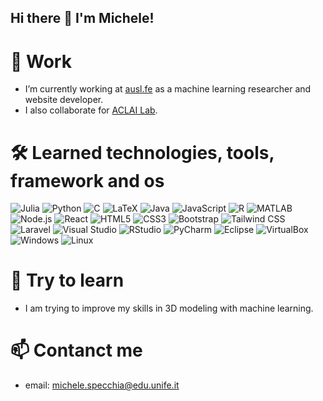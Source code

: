## Hi there 👋 I'm Michele!

# 🔭 Work 
   - I’m currently working at [ausl.fe](https://www.ausl.fe.it/) 
   as a machine learning researcher and website developer.
   - I also collaborate for [ACLAI Lab](https://github.com/aclai-lab).
# 🛠 Learned technologies, tools, framework and os
![Julia](https://img.shields.io/badge/-Julia-9558B2?logo=julia&logoColor=white)
![Python](https://img.shields.io/badge/-Python-3776AB?logo=python&logoColor=white)
![C](https://img.shields.io/badge/-C-A8B9CC?logo=c&logoColor=white)
![LaTeX](https://img.shields.io/badge/-LaTeX-008080?logo=latex&logoColor=white)
![Java](https://img.shields.io/badge/-Java-007396?logo=java&logoColor=white)
![JavaScript](https://img.shields.io/badge/-JavaScript-F7DF1E?logo=javascript&logoColor=black)
![R](https://img.shields.io/badge/-R-276DC3?logo=r&logoColor=white)
![MATLAB](https://img.shields.io/badge/-MATLAB-0076A8?logo=mathworks&logoColor=white)
![Node.js](https://img.shields.io/badge/-Node.js-339933?logo=node.js&logoColor=white)
![React](https://img.shields.io/badge/-React-61DAFB?logo=react&logoColor=black)
![HTML5](https://img.shields.io/badge/-HTML5-E34F26?logo=html5&logoColor=white)
![CSS3](https://img.shields.io/badge/-CSS3-1572B6?logo=css3&logoColor=white)
![Bootstrap](https://img.shields.io/badge/-Bootstrap-7952B3?logo=bootstrap&logoColor=white)
![Tailwind CSS](https://img.shields.io/badge/-Tailwind_CSS-06B6D4?logo=tailwind-css&logoColor=white)
![Laravel](https://img.shields.io/badge/-Laravel-FF2D20?logo=laravel&logoColor=white)
![Visual Studio](https://img.shields.io/badge/-Visual%20Studio-5C2D91?logo=visual-studio&logoColor=white)
![RStudio](https://img.shields.io/badge/-RStudio-75AADB?logo=rstudio&logoColor=white)
![PyCharm](https://img.shields.io/badge/-PyCharm-000000?logo=pycharm&logoColor=white)
![Eclipse](https://img.shields.io/badge/-Eclipse-2C2255?logo=eclipse&logoColor=white)
![VirtualBox](https://img.shields.io/badge/-VirtualBox-183A61?logo=virtualbox&logoColor=white)
![Windows](https://img.shields.io/badge/-Windows-0078D6?logo=windows&logoColor=white)
![Linux](https://img.shields.io/badge/-Linux-FCC624?logo=linux&logoColor=black)
# 🌱 Try to learn
  - I am trying to improve my skills in 3D modeling with machine learning.
# 📫 Contanct me
   - email: michele.specchia@edu.unife.it

